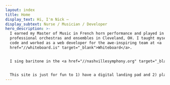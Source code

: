 ```yaml
---
layout: index
title: Home
display_text: Hi, I'm Nick –
display_subtext: Nurse / Musician / Developer
hero_description: >-
  I earned my Master of Music in French horn performance and played in
  professional orchestras and ensembles in Cleveland, OH. I taught myself to
  code and worked as a web developer for the awe-inspiring team at <a
  href="//whiteboard.is" target="_blank">Whiteboard</a>.


  I sing baritone in the <a href="//nashvillesymphony.org" target="_blank">Nashville Symphony Chorus</a> and in <a href="//operatn.org" target="_blank">Opera Tennessee</a> here in Chattanooga. And I decided to pursue my love for medicine and people by becoming a cardiac nurse here at <a href="//erlanger.org" target="_blank">Erlanger</a>.


  This site is just for fun to 1) have a digital landing pad and 2) play around with some ideas. Any questions, feel free to <a href="mailto:nick.dan.davidson@gmail.com" target="_blank">reach out</a>!
---
```

